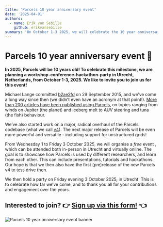 ```yaml
---
title: 'Parcels 10 year anniversary event'
date: '2025-04-01'
authors:
  - name: Erik van Sebille
    github: erikvansebille
summary: 'On October 1-3 2025, we will celebrate the 10 year anniversary of Parcels in Utrecht, Netherlands, with a workshop-conference-hackathon-party.'
---
```


# Parcels 10 year anniversary event 🎉

**In 2025, Parcels will be 10 years old! To celebrate this milestone, we are planning a workshop-conference-hackathon-party in Utrecht, Netherlands, from October 1-3, 2025. We like to invite you to join us for this event!**

Michael Lange committed [b2ae2fd](https://github.com/OceanParcels/Parcels/commit/b2ae2fd44979c125fbc21f2c939289db62dc4816) on 29 September 2015, and we’ve come a long way since then (we didn’t even have an acronym at that point!). [More than 200 articles have been published using Parcels](/papers-citing-parcels#papers-citing-parcels), on topics ranging from winds on Jupiter (the planet) and iceberg melt to AUV steering and tuna (the fish) behaviour.

We’ve also started work on a major, radical overhaul of the Parcels codebase (what we call [v4](https://docs.oceanparcels.org/en/v4-dev/v4/)). The next major release of Parcels will be even more powerful and versatile - including support for unstructured grids!

From Wednesday 1 to Friday 3 October 2025, we will organise a _free_ event , which can be attended both in-person in Utrecht and virtually online. The goal is to showcase how Parcels is used by different researchers, and learn from each other. This can include presentations, tutorials and hackathons. Our hope is that we then also have the first (pre)release of the new Parcels v4 to test-drive then.

We then hold a party on Friday evening 3 October 2025, in Utrecht. This is to celebrate how far we’ve come, and to thank you all for your contributions and engagement over the years.

## Interested to join? 👉 [Sign up via this form!](https://forms.office.com/e/5Nug5tjM5Z) 👈

![Parcels 10 year anniversary event banner](/posts/10year-event/anniversary-image.png)
